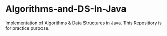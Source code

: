 # Algorithms-and-DS-In-Java
Implementation of Algorithms &amp; Data Structures in Java.
This Repositiory is for practice purpose.
